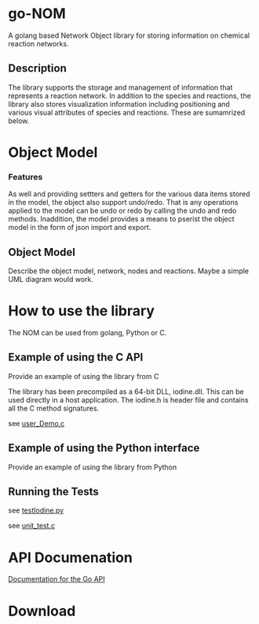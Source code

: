 # go-NOM
A golang based Network Object library for storing information on chemical reaction networks.  

## Description

The library supports the storage and management of information that represents a reaction network. In addition to the 
species and reactions, the library also stores visualization information including positioning and various visual attributes of species and reactions. These are sumamrized below.

# Object Model

### Features

As well and providing settters and getters for the various data items stored in the model, the object also support undo/redo. That is any operations applied to the model can be undo or redo by calling the undo and redo methods. Inaddition, the model provides a means to pserist the object model in the form of json import and export. 

## Object Model

Describe the object model, network, nodes and reactions. Maybe a simple UML diagram would work.

# How to use the library

The NOM can be used from golang, Python or C.

## Example of using the C API

Provide an example of using the library from C

The library has been precompiled as a 64-bit DLL, iodine.dll. This can be used directly in a host application. The iodine.h is header file and contains all the C method signatures.

see [user_Demo.c](https://github.com/zrj26/go-NOM/blob/master/Iodine_C_API/user_Demo.c)

## Example of using the Python interface

Provide an example of using the library from Python

## Running the Tests

see [testIodine.py](https://github.com/zrj26/go-NOM/blob/master/Iodine_python_API/testIodine.py)

see [unit_test.c](https://github.com/zrj26/go-NOM/blob/master/Iodine_C_API/unit_test.c)

# API Documenation

[Documentation for the Go API](https://github.com/zrj26/go-NOM/blob/master/docs/Go-NOM%20documentation.md)

# Download


